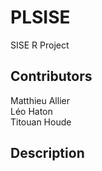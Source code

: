 # PLSISE

SISE R Project

## Contributors

Matthieu Allier  
Léo Haton  
Titouan Houde

## Description


